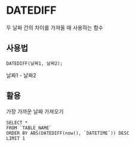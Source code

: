 # DATEDIFF

두 날짜 간의 차이를 가져올 때 사용하는 함수

## 사용법

```MYSQL
DATEDIFF(날짜1, 날짜2);
```

날짜1 - 날짜2

## 활용

가장 가까운 날짜 가져오기

```mySQL
SELECT *
FROM `TABLE_NAME`
ORDER BY ABS(DATEDIFF(now(), `DATETIME`)) DESC
LIMIT 1
```
